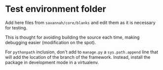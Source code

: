 # Test environment folder

Add here files from `savannah/core/blanks` and edit them as it is 
necessary for testing.

This is thought for avoiding building the source each time, making 
debugging easier (modification on the spot). 

For `pythonpath` inclusion, don't add to `manage.py` a `sys.path.append` 
line that will add the location of the branch of the framework. Instead, 
install the package in development mode in a virtualenv.